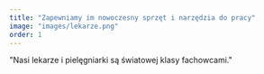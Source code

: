 ```yaml
---
title: "Zapewniamy im nowoczesny sprzęt i narzędzia do pracy"
image: "images/lekarze.png"
order: 1
---
```


"Nasi lekarze i pielęgniarki są światowej klasy fachowcami."
